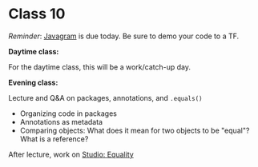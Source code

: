 # Class 10

*Reminder*: [Javagram][javagram] is due today. Be sure to demo your code to a TF.

**Daytime class:**

For the daytime class, this will be a work/catch-up day.

**Evening class:**

Lecture and Q&A on packages, annotations, and `.equals()`
- Organizing code in packages
- Annotations as metadata
- Comparing objects: What does it mean for two objects to be "equal"? What is a reference?

After lecture, work on [Studio: Equality][equality]

[equality]: ../../materials/studios/equality
[javagram]: ../materials/assignments/javagram
